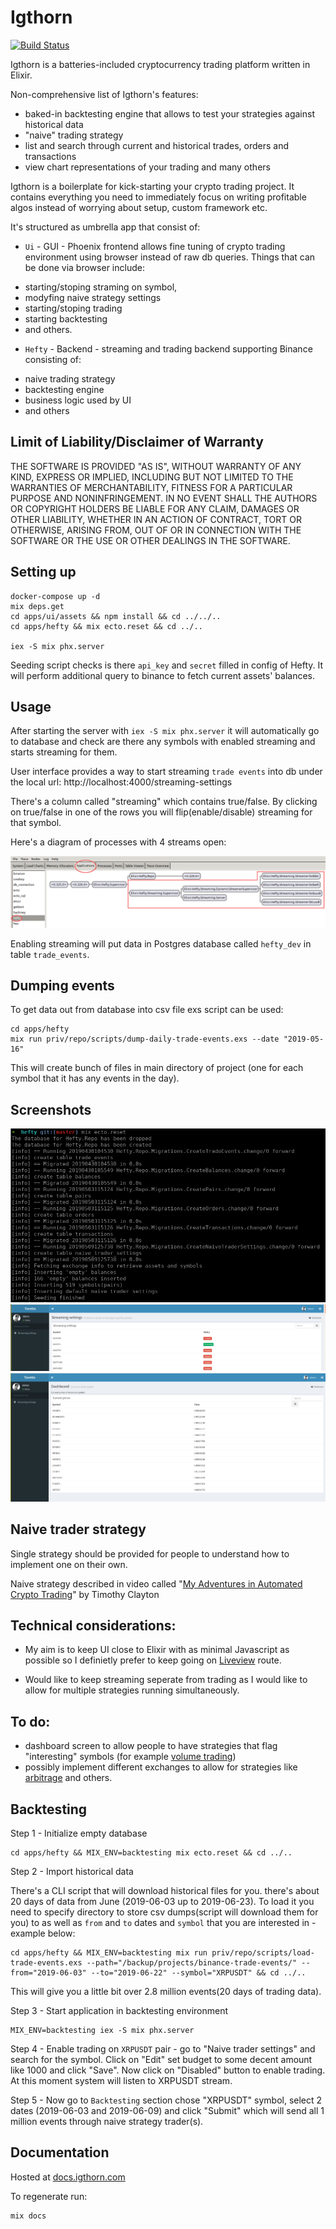 # Igthorn

[![Build Status](https://travis-ci.com/Frathon/Igthorn.svg?branch=1.0.0)](https://travis-ci.com/Frathon/Igthorn)

Igthorn is a batteries-included cryptocurrency trading platform written in Elixir.

Non-comprehensive list of Igthorn's features:
- baked-in backtesting engine that allows to test your strategies against historical data
- "naive" trading strategy
- list and search through current and historical trades, orders and transactions
- view chart representations of your trading
and many others

Igthorn is a boilerplate for kick-starting your crypto trading project. It contains everything you
need to immediately focus on writing profitable algos instead of worrying about setup, custom framework etc.

It's structured as umbrella app that consist of:

- `Ui` - GUI - Phoenix frontend allows fine tuning of crypto trading environment using browser
instead of raw db queries. Things that can be done via browser include:
* starting/stoping straming on symbol,
* modyfing naive strategy settings
* starting/stoping trading
* starting backtesting
* and others.

- `Hefty` - Backend - streaming and trading backend supporting Binance consisting of:
* naive trading strategy
* backtesting engine
* business logic used by UI
* and others


## Limit of Liability/Disclaimer of Warranty

THE SOFTWARE IS PROVIDED "AS IS", WITHOUT WARRANTY OF ANY KIND, EXPRESS OR IMPLIED, INCLUDING BUT NOT LIMITED TO THE WARRANTIES OF MERCHANTABILITY, FITNESS FOR A PARTICULAR PURPOSE AND NONINFRINGEMENT. IN NO EVENT SHALL THE AUTHORS OR COPYRIGHT HOLDERS BE LIABLE FOR ANY CLAIM, DAMAGES OR OTHER LIABILITY, WHETHER IN AN ACTION OF CONTRACT, TORT OR OTHERWISE, ARISING FROM, OUT OF OR IN CONNECTION WITH THE SOFTWARE OR THE USE OR OTHER DEALINGS IN THE SOFTWARE.

## Setting up

```
docker-compose up -d
mix deps.get
cd apps/ui/assets && npm install && cd ../../..
cd apps/hefty && mix ecto.reset && cd ../..

iex -S mix phx.server
```

Seeding script checks is there `api_key` and `secret` filled in config of Hefty. It will perform additional query to binance to fetch current assets' balances.

## Usage

After starting the server with `iex -S mix phx.server` it will automatically go to database and check
are there any symbols with enabled streaming and starts streaming for them.

User interface provides a way to start streaming `trade events` into db under the local url:
http://localhost:4000/streaming-settings

There's a column called "streaming" which contains true/false. By clicking on true/false in one of the rows you will flip(enable/disable) streaming for that symbol.

Here's a diagram of processes with 4 streams open:

![Hefty Supervision Tree](/docs/hefty_supervision_tree.png)

Enabling streaming will put data in Postgres database called `hefty_dev` in table `trade_events`.

## Dumping events

To get data out from database into csv file exs script can be used:

```
cd apps/hefty
mix run priv/repo/scripts/dump-daily-trade-events.exs --date "2019-05-16"
```

This will create bunch of files in main directory of project (one for each symbol that it has any events in the day).

## Screenshots

![Seeding process](/docs/seeding.png)
![Settings screen](/docs/settings.png)
![Dashboard screen](/docs/dashboard.png)

## Naive trader strategy

Single strategy should be provided for
people to understand how to implement one on their own.

Naive strategy described in video called "[My Adventures in Automated Crypto Trading](https://youtu.be/b-8ciz6w9Xo?t=2257)" by Timothy Clayton

## Technical considerations:

- My aim is to keep UI close to Elixir with as minimal Javascript as possible so I definietly prefer to keep going on [Liveview](https://github.com/phoenixframework/phoenix_live_view) route.

- Would like to keep streaming seperate from trading as I would like to allow for multiple strategies running simultaneously.

## To do:

- dashboard screen to allow people to have strategies that flag "interesting" symbols (for example [volume trading](https://www.investopedia.com/articles/technical/02/010702.asp))
- possibly implement different exchanges to allow for strategies like [arbitrage](https://www.investopedia.com/terms/a/arbitrage.asp) and others.

## Backtesting

Step 1 - Initialize empty database

```
cd apps/hefty && MIX_ENV=backtesting mix ecto.reset && cd ../..
```

Step 2 - Import historical data

There's a CLI script that will download historical files for you. there's about 20 days of data
from June (2019-06-03 up to 2019-06-23). To load it you need to specify directory to store csv
dumps(script will download them for you) to as well as `from` and `to` dates and `symbol` that you are interested in - example below:

```
cd apps/hefty && MIX_ENV=backtesting mix run priv/repo/scripts/load-trade-events.exs --path="/backup/projects/binance-trade-events/" --from="2019-06-03" --to="2019-06-22" --symbol="XRPUSDT" && cd ../..
```

This will give you a little bit over 2.8 million events(20 days of trading data).

Step 3 - Start application in backtesting environment

```
MIX_ENV=backtesting iex -S mix phx.server
```

Step 4 - Enable trading on `XRPUSDT` pair - go to "Naive trader settings" and search for the symbol. Click on "Edit" set budget to some decent amount like 1000 and click "Save". Now click on "Disabled" button to enable trading. At this moment system will listen to XRPUSDT stream.

Step 5 - Now go to `Backtesting` section chose "XRPUSDT" symbol, select 2 dates (2019-06-03 and 2019-06-09) and click "Submit" which will send all 1 million events through naive strategy trader(s).

## Documentation

Hosted at [docs.igthorn.com](http://docs.igthorn.com)

To regenerate run:

```
mix docs
```

